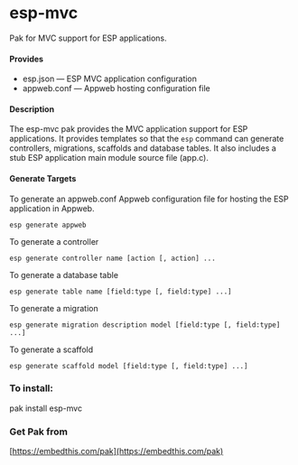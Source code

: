 esp-mvc
===

Pak for MVC support for ESP applications.

#### Provides

* esp.json &mdash; ESP MVC application configuration
* appweb.conf &mdash; Appweb hosting configuration file

#### Description

The esp-mvc pak provides the MVC application support for ESP applications. It provides templates so that the ````esp````
command can generate controllers, migrations, scaffolds and database tables. It also includes a stub ESP application 
main module source file (app.c).

#### Generate Targets

To generate an appweb.conf Appweb configuration file for hosting the ESP application in Appweb.

    esp generate appweb

To generate a controller

    esp generate controller name [action [, action] ...

To generate a database table

    esp generate table name [field:type [, field:type] ...]

To generate a migration

    esp generate migration description model [field:type [, field:type] ...]

To generate a scaffold

    esp generate scaffold model [field:type [, field:type] ...]

### To install:

pak install esp-mvc

### Get Pak from

[https://embedthis.com/pak](https://embedthis.com/pak)
